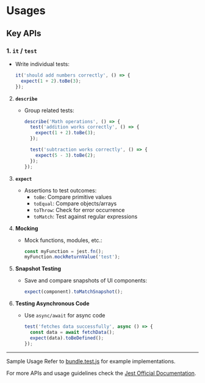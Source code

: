 
# **Usages**

## Key APIs

### 1. **`it` / `test`**
- Write individual tests:
  ```javascript
  it('should add numbers correctly', () => {
    expect(1 + 2).toBe(3);
  });
     ```

2. **`describe`**  
   - Group related tests:
     ```javascript
     describe('Math operations', () => {
       test('addition works correctly', () => {
         expect(1 + 2).toBe(3);
       });

       test('subtraction works correctly', () => {
         expect(5 - 3).toBe(2);
       });
     });
     ```

3. **`expect`**  
   - Assertions to test outcomes:
     - `toBe`: Compare primitive values
     - `toEqual`: Compare objects/arrays
     - `toThrow`: Check for error occurrence
     - `toMatch`: Test against regular expressions

4. **Mocking**  
   - Mock functions, modules, etc.:
     ```javascript
     const myFunction = jest.fn();
     myFunction.mockReturnValue('test');
     ```

5. **Snapshot Testing**  
   - Save and compare snapshots of UI components:
     ```javascript
     expect(component).toMatchSnapshot();
     ```

6. **Testing Asynchronous Code**  
   - Use `async/await` for async code
     ```javascript
     test('fetches data successfully', async () => {
       const data = await fetchData();
       expect(data).toBeDefined();
     });
     ```

---
Sample Usage
Refer to [bundle.test.js](../../tests/bundle.test.js) for example implementations.

For more APIs and usage guidelines check the [Jest Official Documentation](https://jestjs.io/docs/api).
